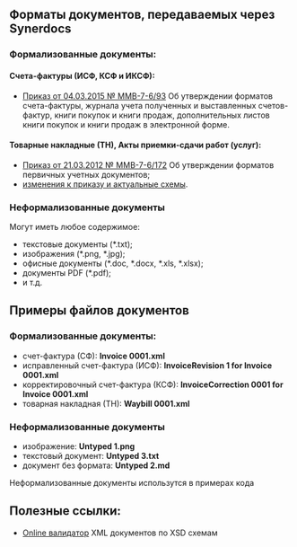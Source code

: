 ﻿## Форматы документов, передаваемых через Synerdocs

### Формализованные документы:

#### Cчета-фактуры (ИСФ, КСФ и ИКСФ):

* [Приказ от 04.03.2015 № ММВ-7-6/93](https://www.nalog.ru/rn18/about_fts/docs/5433729/)  Об утверждении форматов счета-фактуры, журнала учета полученных и выставленных счетов-фактур, книги покупок и книги продаж, дополнительных листов книги покупок и книги продаж в электронной форме.

#### Товарные накладные (ТН), Акты приемки-сдачи работ (услуг):

* [Приказ от 21.03.2012 № ММВ-7-6/172](https://www.nalog.ru/rn18/about_fts/docs/3908415/) Об утверждении форматов первичных учетных документов;
* [изменения к приказу и актуальные схемы](https://www.nalog.ru/rn18/about_fts/docs/5330915/).

### Неформализованные документы 

Могут иметь любое содержимое:
 
* текстовые документы (*.txt);
* изображения (*.png, *.jpg);
* офисные документы (*.doc, *.docx, *.xls, *.xlsx);
* документы PDF (*.pdf);
* и т.д.

## Примеры файлов документов

### Формализованные документы:

* счет-фактура (СФ): **Invoice 0001.xml**
* исправленный счет-фактура (ИСФ): **InvoiceRevision 1 for Invoice 0001.xml**
* корректировочный счет-фактура (КСФ): **InvoiceCorrection 0001 for Invoice 0001.xml**
* товарная накладная (ТН): **Waybill 0001.xml**

### Неформализованные документы 
 
* изображение: **Untyped 1.png**
* текстовый документ: **Untyped 3.txt**
* документ без формата: **Untyped 2.md**
 
Неформализованные документы использутся в примерах кода

## Полезные ссылки:
 * [Online валидатор](http://www.utilities-online.info/xsdvalidation/) XML документов по XSD схемам